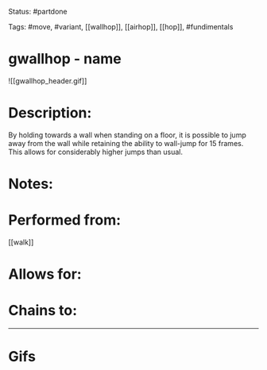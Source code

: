 Status: #partdone 

Tags: #move, #variant, [[wallhop]], [[airhop]], [[hop]], #fundimentals

# gwallhop - name
![[gwallhop_header.gif]]
# Description:
By holding towards a wall when standing on a floor, it is possible to jump away from the wall while retaining the ability to wall-jump for 15 frames. This allows for considerably higher jumps than usual.

# Notes:


# Performed from:
[[walk]]

# Allows for:


# Chains to:


___
# Gifs
